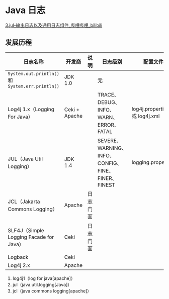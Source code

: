 # Java 日志

[3.jul-输出日志以及通用日志组件_哔哩哔哩_bilibili](https://www.bilibili.com/video/BV13A41137Tc/?spm_id_from=333.788.player.switch&vd_source=53294602cb119e85cf1cb4f290f57627&p=3)

## 发展历程

| 日志名称                                         | 开发商        | 说明     | 日志级别                                           | 配置文件                      |
| ------------------------------------------------ | ------------- | -------- | -------------------------------------------------- | ----------------------------- |
| `System.out.println()` 和 `System.err.println()` | JDK 1.0       |          | 无                                                 |                               |
| Log4j 1.x（Logging For Java）                    | Ceki + Apache |          | TRACE、DEBUG、INFO、WARN、ERROR、FATAL             | log4j.properties 或 log4j.xml |
| JUL（Java Util Logging）                         | JDK 1.4       |          | SEVERE、WARNING、INFO、CONFIG、FINE、FINER、FINEST | logging.properties            |
| JCL（Jakarta Commons Logging）                   | Apache        | 日志门面 |                                                    |                               |
| SLF4J（Simple Logging Facade for Java）          | Ceki          | 日志门面 |                                                    |                               |
| Logback                                          | Ceki          |          |                                                    |                               |
| Log4j 2.x                                        | Apache        |          |                                                    |                               |



1. log4j1（log for java[apache]）
2. jul（java.util.logging[Java]）
3. jcl（java commons logging[apache]）